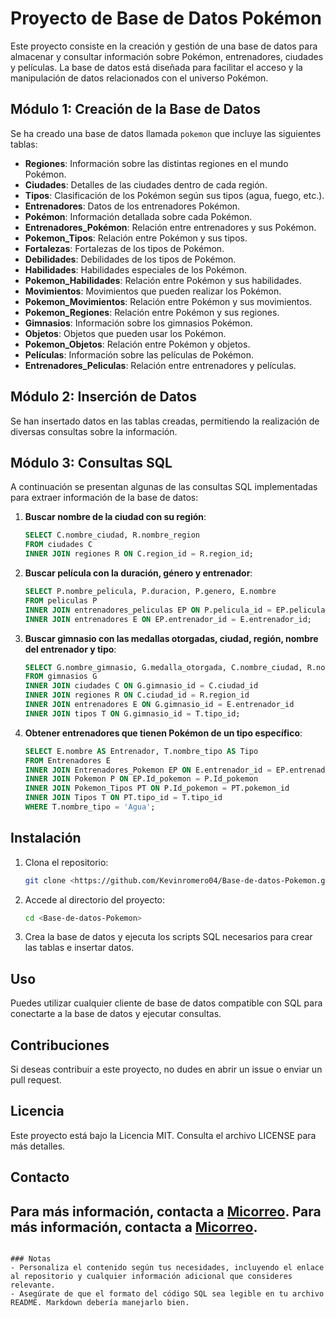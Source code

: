 

# Proyecto de Base de Datos Pokémon

Este proyecto consiste en la creación y gestión de una base de datos para almacenar y consultar información sobre Pokémon, entrenadores, ciudades y películas. La base de datos está diseñada para facilitar el acceso y la manipulación de datos relacionados con el universo Pokémon.

## Módulo 1: Creación de la Base de Datos

Se ha creado una base de datos llamada `pokemon` que incluye las siguientes tablas:

- **Regiones**: Información sobre las distintas regiones en el mundo Pokémon.
- **Ciudades**: Detalles de las ciudades dentro de cada región.
- **Tipos**: Clasificación de los Pokémon según sus tipos (agua, fuego, etc.).
- **Entrenadores**: Datos de los entrenadores Pokémon.
- **Pokémon**: Información detallada sobre cada Pokémon.
- **Entrenadores_Pokémon**: Relación entre entrenadores y sus Pokémon.
- **Pokemon_Tipos**: Relación entre Pokémon y sus tipos.
- **Fortalezas**: Fortalezas de los tipos de Pokémon.
- **Debilidades**: Debilidades de los tipos de Pokémon.
- **Habilidades**: Habilidades especiales de los Pokémon.
- **Pokemon_Habilidades**: Relación entre Pokémon y sus habilidades.
- **Movimientos**: Movimientos que pueden realizar los Pokémon.
- **Pokemon_Movimientos**: Relación entre Pokémon y sus movimientos.
- **Pokemon_Regiones**: Relación entre Pokémon y sus regiones.
- **Gimnasios**: Información sobre los gimnasios Pokémon.
- **Objetos**: Objetos que pueden usar los Pokémon.
- **Pokemon_Objetos**: Relación entre Pokémon y objetos.
- **Películas**: Información sobre las películas de Pokémon.
- **Entrenadores_Peliculas**: Relación entre entrenadores y películas.

## Módulo 2: Inserción de Datos

Se han insertado datos en las tablas creadas, permitiendo la realización de diversas consultas sobre la información.

## Módulo 3: Consultas SQL

A continuación se presentan algunas de las consultas SQL implementadas para extraer información de la base de datos:

1. **Buscar nombre de la ciudad con su región**:
   ```sql
   SELECT C.nombre_ciudad, R.nombre_region
   FROM ciudades C
   INNER JOIN regiones R ON C.region_id = R.region_id;

2. **Buscar película con la duración, género y entrenador**:
    ```sql
    SELECT P.nombre_pelicula, P.duracion, P.genero, E.nombre
    FROM peliculas P
    INNER JOIN entrenadores_peliculas EP ON P.pelicula_id = EP.pelicula_id
    INNER JOIN entrenadores E ON EP.entrenador_id = E.entrenador_id;

3. **Buscar gimnasio con las medallas otorgadas, ciudad, región, nombre del entrenador y tipo**:
    ```sql
    SELECT G.nombre_gimnasio, G.medalla_otorgada, C.nombre_ciudad, R.nombre_region, E.nombre, T.nombre_tipo
    FROM gimnasios G
    INNER JOIN ciudades C ON G.gimnasio_id = C.ciudad_id
    INNER JOIN regiones R ON C.ciudad_id = R.region_id
    INNER JOIN entrenadores E ON G.gimnasio_id = E.entrenador_id
    INNER JOIN tipos T ON G.gimnasio_id = T.tipo_id;

4. **Obtener entrenadores que tienen Pokémon de un tipo específico**:
    ```sql
    SELECT E.nombre AS Entrenador, T.nombre_tipo AS Tipo
    FROM Entrenadores E
    INNER JOIN Entrenadores_Pokemon EP ON E.entrenador_id = EP.entrenador_id
    INNER JOIN Pokemon P ON EP.Id_pokemon = P.Id_pokemon
    INNER JOIN Pokemon_Tipos PT ON P.Id_pokemon = PT.pokemon_id
    INNER JOIN Tipos T ON PT.tipo_id = T.tipo_id
    WHERE T.nombre_tipo = 'Agua';


## Instalación

1. Clona el repositorio:
   ```bash
   git clone <https://github.com/Kevinromero04/Base-de-datos-Pokemon.git>
   ```
2. Accede al directorio del proyecto:
   ```bash
   cd <Base-de-datos-Pokemon>
   ```
3. Crea la base de datos y ejecuta los scripts SQL necesarios para crear las tablas e insertar datos.

## Uso

Puedes utilizar cualquier cliente de base de datos compatible con SQL para conectarte a la base de datos y ejecutar consultas.

## Contribuciones

Si deseas contribuir a este proyecto, no dudes en abrir un issue o enviar un pull request.

## Licencia

Este proyecto está bajo la Licencia MIT. Consulta el archivo LICENSE para más detalles.
## Contacto

Para más información, contacta a [Micorreo](kevinromerorincon7@gmail.com).
Para más información, contacta a [Micorreo](santiagopinzoncruz@gmail.com).
---
```

### Notas
- Personaliza el contenido según tus necesidades, incluyendo el enlace al repositorio y cualquier información adicional que consideres relevante.
- Asegúrate de que el formato del código SQL sea legible en tu archivo README. Markdown debería manejarlo bien.


